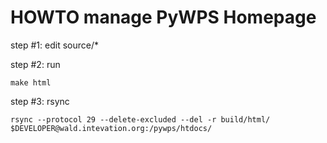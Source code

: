 HOWTO manage PyWPS Homepage
===========================

step #1: edit source/*


step #2: run

    make html


step #3: rsync

    rsync --protocol 29 --delete-excluded --del -r build/html/ $DEVELOPER@wald.intevation.org:/pywps/htdocs/
